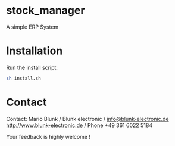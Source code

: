 # stock_manager
A simple ERP System

# Installation
Run the install script:

```sh
sh install.sh
```

# Contact
Contact: Mario Blunk / Blunk electronic / info@blunk-electronic.de
http://www.blunk-electronic.de / Phone +49 361 6022 5184

Your feedback is highly welcome !

